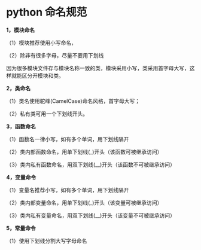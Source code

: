 # python 命名规范

**1，模块命名**

（1）模块推荐使用小写命名，

（2）除非有很多字母，尽量不要用下划线

因为很多模块文件存与模块名称一致的类，模块采用小写，类采用首字母大写，这样就能区分开模块和类。

**2，类命名**

（1）类名使用驼峰(CamelCase)命名风格，首字母大写；

（2）私有类可用一个下划线开头。

**3，函数命名**

（1）函数名一律小写，如有多个单词，用下划线隔开

（2）类内部函数命名，用单下划线(\_)开头（该函数可被继承访问）

（3）类内私有函数命名，用双下划线(\_\_)开头（该函数不可被继承访问）

**4，变量命令**

（1）变量名推荐小写，如有多个单词，用下划线隔开

（2）类内部变量命名，用单下划线(\_)开头（该变量可被继承访问）

（3）类内私有变量命名，用双下划线(\_\_)开头（该变量不可被继承访问）

**5，常量命令**

（1）使用下划线分割大写字母命名
